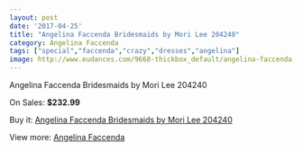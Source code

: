 ```yaml
---
layout: post
date: '2017-04-25'
title: "Angelina Faccenda Bridesmaids by Mori Lee 204240"
category: Angelina Faccenda
tags: ["special","faccenda","crazy","dresses","angelina"]
image: http://www.eudances.com/9668-thickbox_default/angelina-faccenda-bridesmaids-by-mori-lee-204240.jpg
---
```

Angelina Faccenda Bridesmaids by Mori Lee 204240

On Sales: **$232.99**
<a href="https://www.eudances.com/en/angelina-faccenda/3186-angelina-faccenda-bridesmaids-by-mori-lee-204240.html"><amp-img layout="responsive" width="600" height="600" src="//www.eudances.com/9668-thickbox_default/angelina-faccenda-bridesmaids-by-mori-lee-204240.jpg" alt="Angelina Faccenda Bridesmaids by Mori Lee 204240 0" /></a>
<a href="https://www.eudances.com/en/angelina-faccenda/3186-angelina-faccenda-bridesmaids-by-mori-lee-204240.html"><amp-img layout="responsive" width="600" height="600" src="//www.eudances.com/9671-thickbox_default/angelina-faccenda-bridesmaids-by-mori-lee-204240.jpg" alt="Angelina Faccenda Bridesmaids by Mori Lee 204240 1" /></a>
<a href="https://www.eudances.com/en/angelina-faccenda/3186-angelina-faccenda-bridesmaids-by-mori-lee-204240.html"><amp-img layout="responsive" width="600" height="600" src="//www.eudances.com/9670-thickbox_default/angelina-faccenda-bridesmaids-by-mori-lee-204240.jpg" alt="Angelina Faccenda Bridesmaids by Mori Lee 204240 2" /></a>
<a href="https://www.eudances.com/en/angelina-faccenda/3186-angelina-faccenda-bridesmaids-by-mori-lee-204240.html"><amp-img layout="responsive" width="600" height="600" src="//www.eudances.com/9669-thickbox_default/angelina-faccenda-bridesmaids-by-mori-lee-204240.jpg" alt="Angelina Faccenda Bridesmaids by Mori Lee 204240 3" /></a>

Buy it: [Angelina Faccenda Bridesmaids by Mori Lee 204240](https://www.eudances.com/en/angelina-faccenda/3186-angelina-faccenda-bridesmaids-by-mori-lee-204240.html "Angelina Faccenda Bridesmaids by Mori Lee 204240")

View more: [Angelina Faccenda](https://www.eudances.com/en/55-angelina-faccenda "Angelina Faccenda")